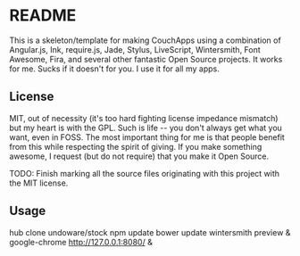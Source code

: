 README
=====

This is a skeleton/template for making CouchApps using a combination of Angular.js, Ink, require.js, Jade, Stylus, LiveScript, Wintersmith, Font Awesome, Fira, and several other fantastic Open Source projects. It works for me. Sucks if it doesn't for you. I use it for all my apps. 



License
-------

MIT, out of necessity (it's too hard fighting license impedance mismatch) but
my heart is with the GPL. Such is life -- you don't always get what you want,
even in FOSS. The most important thing for me is that people benefit from this
while respecting the spirit of giving.  If you make something awesome, I
request (but do not require) that you make it Open Source.


TODO: Finish marking all the source files originating with this project with
the MIT license.

Usage
-----

hub clone undoware/stock
npm update
bower update
wintersmith preview &
google-chrome http://127.0.0.1:8080/ &



